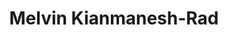 ﻿---
layout: post
title: Melvin Kianmanesh-Rad
description: Apr&egrave;s son passage &agrave; la FINMA, le r&eacute;gulateur financier Suisse l’a recommand&eacute; pour avoir apporte une importante contribution au Swiss Solvency Test, mod$eacute;le standard de gestion du risque appliqu&eacute; par les assurances vie. Il est actuellement en visite scientifique à Microsoft Research, Redmond, Washington, ou il travaille sur des sujets liés aux algorithmes d’optimisation.
Secteurs: assurance vie, finance, digital marketing.
Comp&eacute;tences: math&eacute;matiques financi&egrave;res, gestion du risque, &eacute;chantillonnage, Monte-Carlo et cha&icirc;nes de Markov.
Programmation: R, C++, Matlab, Scala, Apache Spark.
image: assets/images/Melvin.jpeg
---


